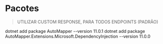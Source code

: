# Pacotes
> UTILIZAR CUSTOM RESPONSE, PARA TODOS ENDPOINTS (PADRÃO) 

dotnet add package AutoMapper --version 11.0.1
dotnet add package AutoMapper.Extensions.Microsoft.DependencyInjection --version 11.0.0
